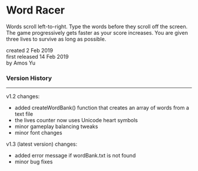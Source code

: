 # Word Racer
Words scroll left-to-right. Type the words before they scroll off the screen. The game progressively gets faster as your score increases. You are given three lives to survive as long as possible. 

created 2 Feb 2019  
first released 14 Feb 2019  
by Amos Yu

### Version History
------
v1.2 changes:
- added createWordBank() function that creates an array of words from a text file
- the lives counter now uses Unicode heart symbols
- minor gameplay balancing tweaks
- minor font changes

v1.3 (latest version) changes:
- added error message if wordBank.txt is not found
- minor bug fixes
